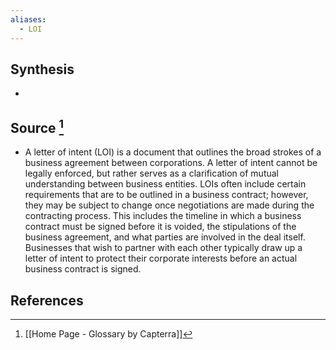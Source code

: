 ```yaml
---
aliases:
  - LOI
---
```

## Synthesis
- 
## Source [^1]
- A letter of intent (LOI) is a document that outlines the broad strokes of a business agreement between corporations. A letter of intent cannot be legally enforced, but rather serves as a clarification of mutual understanding between business entities. LOIs often include certain requirements that are to be outlined in a business contract; however, they may be subject to change once negotiations are made during the contracting process. This includes the timeline in which a business contract must be signed before it is voided, the stipulations of the business agreement, and what parties are involved in the deal itself. Businesses that wish to partner with each other typically draw up a letter of intent to protect their corporate interests before an actual business contract is signed.
## References

[^1]: [[Home Page - Glossary by Capterra]]